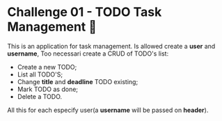 # Challenge 01 - TODO Task Management 📌

This is an application for task management. Is allowed create a **user** and **username**, Too necessari create a CRUD of TODO's list:

- Create a new TODO;
- List all TODO'S;
- Change **title** and **deadline** TODO existing;
- Mark TODO as done;
- Delete a TODO.

All this for each especify user(a **username** will be passed on **header**).

